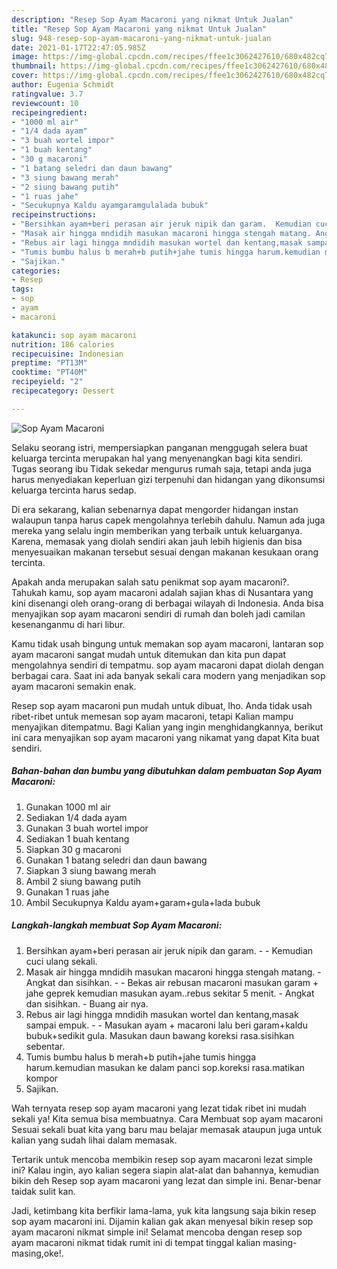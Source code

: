 ```yaml
---
description: "Resep Sop Ayam Macaroni yang nikmat Untuk Jualan"
title: "Resep Sop Ayam Macaroni yang nikmat Untuk Jualan"
slug: 948-resep-sop-ayam-macaroni-yang-nikmat-untuk-jualan
date: 2021-01-17T22:47:05.985Z
image: https://img-global.cpcdn.com/recipes/ffee1c3062427610/680x482cq70/sop-ayam-macaroni-foto-resep-utama.jpg
thumbnail: https://img-global.cpcdn.com/recipes/ffee1c3062427610/680x482cq70/sop-ayam-macaroni-foto-resep-utama.jpg
cover: https://img-global.cpcdn.com/recipes/ffee1c3062427610/680x482cq70/sop-ayam-macaroni-foto-resep-utama.jpg
author: Eugenia Schmidt
ratingvalue: 3.7
reviewcount: 10
recipeingredient:
- "1000 ml air"
- "1/4 dada ayam"
- "3 buah wortel impor"
- "1 buah kentang"
- "30 g macaroni"
- "1 batang seledri dan daun bawang"
- "3 siung bawang merah"
- "2 siung bawang putih"
- "1 ruas jahe"
- "Secukupnya Kaldu ayamgaramgulalada bubuk"
recipeinstructions:
- "Bersihkan ayam+beri perasan air jeruk nipik dan garam.  Kemudian cuci ulang sekali."
- "Masak air hingga mndidih masukan macaroni hingga stengah matang. Angkat dan sisihkan.  Bekas air rebusan macaroni masukan garam + jahe geprek kemudian masukan ayam..rebus sekitar 5 menit. Angkat dan sisihkan. Buang air nya."
- "Rebus air lagi hingga mndidih masukan wortel dan kentang,masak sampai empuk.  Masukan ayam + macaroni lalu beri garam+kaldu bubuk+sedikit gula. Masukan daun bawang koreksi rasa.sisihkan sebentar."
- "Tumis bumbu halus b merah+b putih+jahe tumis hingga harum.kemudian masukan ke dalam panci sop.koreksi rasa.matikan kompor"
- "Sajikan."
categories:
- Resep
tags:
- sop
- ayam
- macaroni

katakunci: sop ayam macaroni 
nutrition: 186 calories
recipecuisine: Indonesian
preptime: "PT13M"
cooktime: "PT40M"
recipeyield: "2"
recipecategory: Dessert

---
```



![Sop Ayam Macaroni](https://img-global.cpcdn.com/recipes/ffee1c3062427610/680x482cq70/sop-ayam-macaroni-foto-resep-utama.jpg)

Selaku seorang istri, mempersiapkan panganan menggugah selera buat keluarga tercinta merupakan hal yang menyenangkan bagi kita sendiri. Tugas seorang ibu Tidak sekedar mengurus rumah saja, tetapi anda juga harus menyediakan keperluan gizi terpenuhi dan hidangan yang dikonsumsi keluarga tercinta harus sedap.

Di era  sekarang, kalian sebenarnya dapat mengorder hidangan instan walaupun tanpa harus capek mengolahnya terlebih dahulu. Namun ada juga mereka yang selalu ingin memberikan yang terbaik untuk keluarganya. Karena, memasak yang diolah sendiri akan jauh lebih higienis dan bisa menyesuaikan makanan tersebut sesuai dengan makanan kesukaan orang tercinta. 



Apakah anda merupakan salah satu penikmat sop ayam macaroni?. Tahukah kamu, sop ayam macaroni adalah sajian khas di Nusantara yang kini disenangi oleh orang-orang di berbagai wilayah di Indonesia. Anda bisa menyajikan sop ayam macaroni sendiri di rumah dan boleh jadi camilan kesenanganmu di hari libur.

Kamu tidak usah bingung untuk memakan sop ayam macaroni, lantaran sop ayam macaroni sangat mudah untuk ditemukan dan kita pun dapat mengolahnya sendiri di tempatmu. sop ayam macaroni dapat diolah dengan berbagai cara. Saat ini ada banyak sekali cara modern yang menjadikan sop ayam macaroni semakin enak.

Resep sop ayam macaroni pun mudah untuk dibuat, lho. Anda tidak usah ribet-ribet untuk memesan sop ayam macaroni, tetapi Kalian mampu menyajikan ditempatmu. Bagi Kalian yang ingin menghidangkannya, berikut ini cara menyajikan sop ayam macaroni yang nikamat yang dapat Kita buat sendiri.

<!--inarticleads1-->

##### Bahan-bahan dan bumbu yang dibutuhkan dalam pembuatan Sop Ayam Macaroni:

1. Gunakan 1000 ml air
1. Sediakan 1/4 dada ayam
1. Gunakan 3 buah wortel impor
1. Sediakan 1 buah kentang
1. Siapkan 30 g macaroni
1. Gunakan 1 batang seledri dan daun bawang
1. Siapkan 3 siung bawang merah
1. Ambil 2 siung bawang putih
1. Gunakan 1 ruas jahe
1. Ambil Secukupnya Kaldu ayam+garam+gula+lada bubuk




<!--inarticleads2-->

##### Langkah-langkah membuat Sop Ayam Macaroni:

1. Bersihkan ayam+beri perasan air jeruk nipik dan garam. -  - Kemudian cuci ulang sekali.
1. Masak air hingga mndidih masukan macaroni hingga stengah matang. - Angkat dan sisihkan. -  - Bekas air rebusan macaroni masukan garam + jahe geprek kemudian masukan ayam..rebus sekitar 5 menit. - Angkat dan sisihkan. - Buang air nya.
1. Rebus air lagi hingga mndidih masukan wortel dan kentang,masak sampai empuk. -  - Masukan ayam + macaroni lalu beri garam+kaldu bubuk+sedikit gula. Masukan daun bawang koreksi rasa.sisihkan sebentar.
1. Tumis bumbu halus b merah+b putih+jahe tumis hingga harum.kemudian masukan ke dalam panci sop.koreksi rasa.matikan kompor
1. Sajikan.




Wah ternyata resep sop ayam macaroni yang lezat tidak ribet ini mudah sekali ya! Kita semua bisa membuatnya. Cara Membuat sop ayam macaroni Sesuai sekali buat kita yang baru mau belajar memasak ataupun juga untuk kalian yang sudah lihai dalam memasak.

Tertarik untuk mencoba membikin resep sop ayam macaroni lezat simple ini? Kalau ingin, ayo kalian segera siapin alat-alat dan bahannya, kemudian bikin deh Resep sop ayam macaroni yang lezat dan simple ini. Benar-benar taidak sulit kan. 

Jadi, ketimbang kita berfikir lama-lama, yuk kita langsung saja bikin resep sop ayam macaroni ini. Dijamin kalian gak akan menyesal bikin resep sop ayam macaroni nikmat simple ini! Selamat mencoba dengan resep sop ayam macaroni nikmat tidak rumit ini di tempat tinggal kalian masing-masing,oke!.

